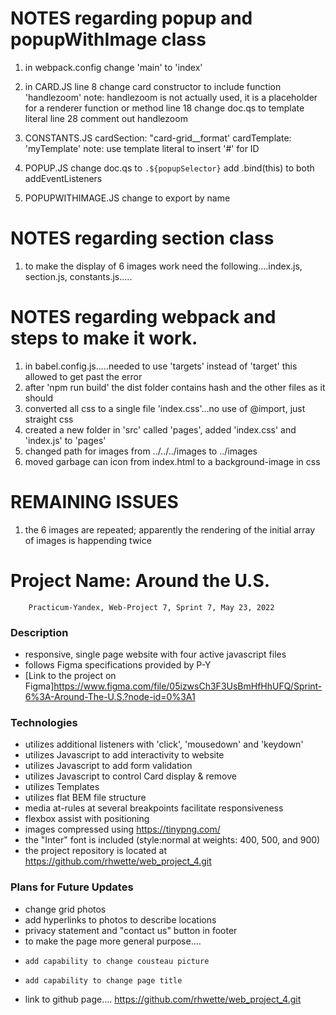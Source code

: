 # NOTES regarding popup and popupWithImage class

1. in webpack.config change 'main' to 'index'

2. in CARD.JS
   line 8 change card constructor to include function 'handlezoom' note: handlezoom is not actually used, it is a placeholder for a renderer function or method
   line 18 change doc.qs to template literal
   line 28 comment out handlezoom

3. CONSTANTS.JS
   cardSection: "card-grid\_\_format'
   cardTemplate: 'myTemplate'
   note: use template literal to insert '#' for ID

4. POPUP.JS
   change doc.qs to `.${popupSelector}`
   add .bind(this) to both addEventListeners

5. POPUPWITHIMAGE.JS
   change to export by name

# NOTES regarding section class

1. to make the display of 6 images work need the following....index.js, section.js, constants.js.....

# NOTES regarding webpack and steps to make it work.

1. in babel.config.js.....needed to use 'targets' instead of 'target' this allowed to get past the error
2. after 'npm run build' the dist folder contains hash and the other files as it should
3. converted all css to a single file 'index.css'...no use of @import, just straight css
4. created a new folder in 'src' called 'pages', added 'index.css' and 'index.js' to 'pages'
5. changed path for images from ../../../images to ../images
6. moved garbage can icon from index.html to a background-image in css

# REMAINING ISSUES

1. the 6 images are repeated; apparently the rendering of the initial array of images is happending twice

# Project Name: Around the U.S.

        Practicum-Yandex, Web-Project 7, Sprint 7, May 23, 2022

### Description

- responsive, single page website with four active javascript files
- follows Figma specifications provided by P-Y
- [Link to the project on Figma]https://www.figma.com/file/05izwsCh3F3UsBmHfHhUFQ/Sprint-6%3A-Around-The-U.S.?node-id=0%3A1

### Technologies

- utilizes additional listeners with 'click', 'mousedown' and 'keydown'
- utilizes Javascript to add interactivity to website
- utilizes Javascript to add form validation
- utilizes Javascript to control Card display & remove
- utilizes Templates
- utilizes flat BEM file structure
- media at-rules at several breakpoints facilitate responsiveness
- flexbox assist with positioning
- images compressed using https://tinypng.com/
- the "Inter" font is included (style:normal at weights: 400, 500, and 900)
- the project repository is located at https://github.com/rhwette/web_project_4.git

### Plans for Future Updates

- change grid photos
- add hyperlinks to photos to describe locations
- privacy statement and "contact us" button in footer
- to make the page more general purpose....
-     add capability to change cousteau picture
-     add capability to change page title
- link to github page....
  https://github.com/rhwette/web_project_4.git
